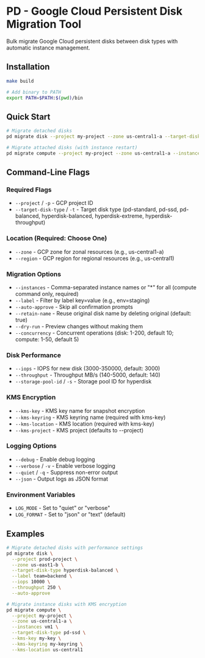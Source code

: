 # PD - Google Cloud Persistent Disk Migration Tool

Bulk migrate Google Cloud persistent disks between disk types with automatic instance management.

## Installation

```bash
make build 

# Add binary to PATH
export PATH=$PATH:$(pwd)/bin
```

## Quick Start

```bash
# Migrate detached disks
pd migrate disk --project my-project --zone us-central1-a --target-disk-type hyperdisk-balanced

# Migrate attached disks (with instance restart)
pd migrate compute --project my-project --zone us-central1-a --instances vm1,vm2 --target-disk-type pd-ssd
```

## Command-Line Flags

### Required Flags

- `--project` / `-p` - GCP project ID
- `--target-disk-type` / `-t` - Target disk type (pd-standard, pd-ssd, pd-balanced, hyperdisk-balanced, hyperdisk-extreme, hyperdisk-throughput)

### Location (Required: Choose One)

- `--zone` - GCP zone for zonal resources (e.g., us-central1-a)
- `--region` - GCP region for regional resources (e.g., us-central1)

### Migration Options

- `--instances` - Comma-separated instance names or "*" for all (compute command only, required)
- `--label` - Filter by label key=value (e.g., env=staging)
- `--auto-approve` - Skip all confirmation prompts
- `--retain-name` - Reuse original disk name by deleting original (default: true)
- `--dry-run` - Preview changes without making them
- `--concurrency` - Concurrent operations (disk: 1-200, default 10; compute: 1-50, default 5)

### Disk Performance

- `--iops` - IOPS for new disk (3000-350000, default: 3000)
- `--throughput` - Throughput MB/s (140-5000, default: 140)
- `--storage-pool-id` / `-s` - Storage pool ID for hyperdisk

### KMS Encryption

- `--kms-key` - KMS key name for snapshot encryption
- `--kms-keyring` - KMS keyring name (required with kms-key)
- `--kms-location` - KMS location (required with kms-key)
- `--kms-project` - KMS project (defaults to --project)

### Logging Options

- `--debug` - Enable debug logging
- `--verbose` / `-v` - Enable verbose logging
- `--quiet` / `-q` - Suppress non-error output
- `--json` - Output logs as JSON format

### Environment Variables

- `LOG_MODE` - Set to "quiet" or "verbose"
- `LOG_FORMAT` - Set to "json" or "text" (default)

## Examples

```bash
# Migrate detached disks with performance settings
pd migrate disk \
  --project prod-project \
  --zone us-east1-b \
  --target-disk-type hyperdisk-balanced \
  --label team=backend \
  --iops 10000 \
  --throughput 250 \
  --auto-approve

# Migrate instance disks with KMS encryption
pd migrate compute \
  --project my-project \
  --zone us-central1-a \
  --instances vm1 \
  --target-disk-type pd-ssd \
  --kms-key my-key \
  --kms-keyring my-keyring \
  --kms-location us-central1
```
